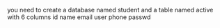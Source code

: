 you need to create a database named student 
and a table named active with 6 columns
id name email user phone passwd


